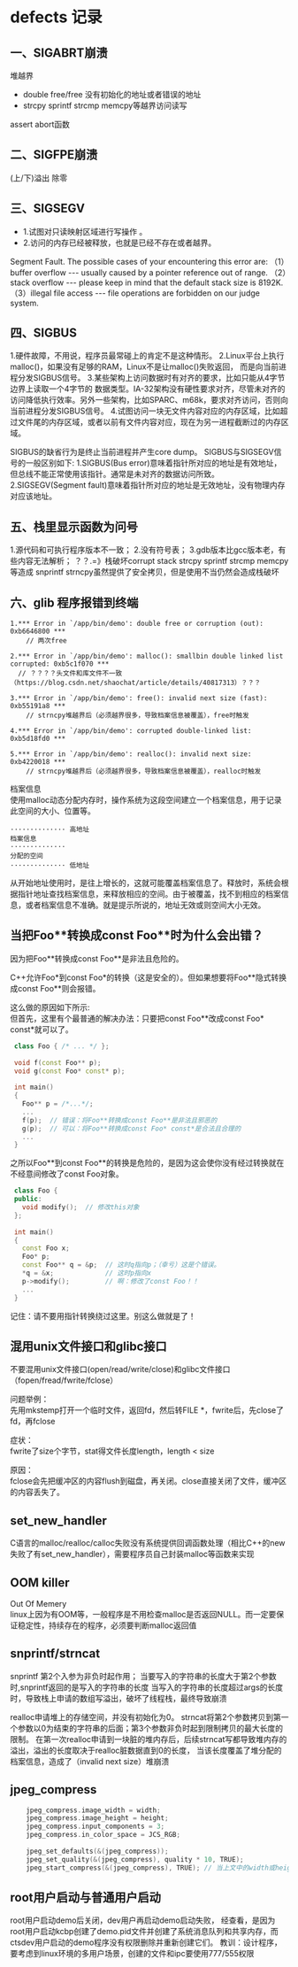 
# defects 记录

## 一、SIGABRT崩溃
堆越界
+	double free/free 没有初始化的地址或者错误的地址
+	strcpy sprintf strcmp memcpy等越界访问读写

assert abort函数

## 二、SIGFPE崩溃
(上/下)溢出 
除零

## 三、SIGSEGV
+ 1.试图对只读映射区域进行写操作 。
+ 2.访问的内存已经被释放，也就是已经不存在或者越界。

Segment Fault. The possible cases of your encountering this error are:
（1）buffer overflow --- usually caused by a pointer reference out of range. 
（2）stack overflow --- please keep in mind that the default stack size is 8192K.
（3）illegal file access --- file operations are forbidden on our judge system.

## 四、SIGBUS
1.硬件故障，不用说，程序员最常碰上的肯定不是这种情形。
2.Linux平台上执行malloc()，如果没有足够的RAM，Linux不是让malloc()失败返回， 而是向当前进程分发SIGBUS信号。
3.某些架构上访问数据时有对齐的要求，比如只能从4字节边界上读取一个4字节的 数据类型。IA-32架构没有硬性要求对齐，尽管未对齐的访问降低执行效率。另外一些架构，比如SPARC、m68k，要求对齐访问，否则向当前进程分发SIGBUS信号。
4.试图访问一块无文件内容对应的内存区域，比如超过文件尾的内存区域，或者以前有文件内容对应，现在为另一进程截断过的内存区域。

SIGBUS的缺省行为是终止当前进程并产生core dump。
SIGBUS与SIGSEGV信号的一般区别如下:
1.SIGBUS(Bus error)意味着指针所对应的地址是有效地址，但总线不能正常使用该指针。通常是未对齐的数据访问所致。
2.SIGSEGV(Segment fault)意味着指针所对应的地址是无效地址，没有物理内存对应该地址。

## 五、栈里显示函数为问号
1.源代码和可执行程序版本不一致；
2.没有符号表；
3.gdb版本比gcc版本老，有些内容无法解析；
？？.=》栈破坏corrupt stack
	strcpy sprintf strcmp memcpy等造成
	snprintf strncpy虽然提供了安全拷贝，但是使用不当仍然会造成栈破坏


## 六、glib 程序报错到终端
```log
1.*** Error in `/app/bin/demo': double free or corruption (out): 0xb6646800 ***
	// 两次free

2.*** Error in `/app/bin/demo': malloc(): smallbin double linked list corrupted: 0xb5c1f070 ***
  // ？？？？头文件和库文件不一致（https://blog.csdn.net/shaochat/article/details/40817313）？？？

3.*** Error in `/app/bin/demo': free(): invalid next size (fast): 0xb55191a8 ***
	// strncpy堆越界后（必须越界很多，导致档案信息被覆盖），free时触发

4.*** Error in `/app/bin/demo': corrupted double-linked list: 0xb5d18fd0 ***

5.*** Error in `/app/bin/demo': realloc(): invalid next size: 0xb4220018 ***
	// strncpy堆越界后（必须越界很多，导致档案信息被覆盖），realloc时触发
```
档案信息  
使用malloc动态分配内存时，操作系统为这段空间建立一个档案信息，用于记录此空间的大小、位置等。

```
·············· 高地址    
档案信息  
··············  
分配的空间  
·············· 低地址  
```
从开始地址使用时，是往上增长的，这就可能覆盖档案信息了。释放时，系统会根据指针地址查找档案信息，来释放相应的空间。由于被覆盖，找不到相应的档案信息，或者档案信息不准确。就是提示所说的，地址无效或则空间大小无效。


## 当把Foo\*\*转换成const Foo\*\*时为什么会出错？

因为把Foo\*\*转换成const Foo\*\*是非法且危险的。

C++允许Foo\*到const Foo\*的转换（这是安全的）。但如果想要将Foo\*\*隐式转换成const Foo\*\*则会报错。

这么做的原因如下所示:  
但首先，这里有个最普通的解决办法：只要把const Foo\*\*改成const Foo\* const\*就可以了。
```cpp
 class Foo { /* ... */ };
 
 void f(const Foo** p);
 void g(const Foo* const* p);
 
 int main()
 {
   Foo** p = /*...*/;
   ...
   f(p);  // 错误：将Foo**转换成const Foo**是非法且邪恶的
   g(p);  // 可以：将Foo**转换成const Foo* const*是合法且合理的
   ...
 }
```
之所以Foo\*\*到const Foo\*\*的转换是危险的，是因为这会使你没有经过转换就在不经意间修改了const Foo对象。
```cpp
 class Foo {
 public:
   void modify();  // 修改this对象
 };
 
 int main()
 {
   const Foo x;
   Foo* p;
   const Foo** q = &p;  // 这时q指向p；（幸亏）这是个错误。
   *q = &x;             // 这时p指向x
   p->modify();         // 啊：修改了const Foo！！
   ...
 }
```
记住：请不要用指针转换绕过这里。别这么做就是了！ 

## 混用unix文件接口和glibc接口
不要混用unix文件接口(open/read/write/close)和glibc文件接口（fopen/fread/fwrite/fclose）

问题举例：  
先用mkstemp打开一个临时文件，返回fd，然后转FILE *，fwrite后，先close了fd，再fclose

症状：  
fwrite了size个字节，stat得文件长度length，length < size

原因：  
fclose会先把缓冲区的内容flush到磁盘，再关闭。close直接关闭了文件，缓冲区的内容丢失了。

## set_new_handler
C语言的malloc/realloc/calloc失败没有系统提供回调函数处理（相比C++的new失败了有set_new_handler），需要程序员自己封装malloc等函数来实现

## OOM killer
Out Of Memery  
linux上因为有OOM等，一般程序是不用检查malloc是否返回NULL。而一定要保证稳定性，持续存在的程序，必须要判断malloc返回值

## snprintf/strncat
snprintf 第2个入参为非负时起作用；
当要写入的字符串的长度大于第2个参数时,snprintf返回的是写入的字符串的长度
当写入的字符串的长度超过args的长度时，导致栈上申请的数组写溢出，破坏了线程栈，最终导致崩溃

realloc申请堆上的存储空间，并没有初始化为0。
strncat将第2个参数拷贝到第一个参数以0为结束的字符串的后面；第3个参数非负时起到限制拷贝的最大长度的限制。
在第一次realloc申请到一块脏的堆内存后，后续strncat写都导致堆内存的溢出，溢出的长度取决于realloc脏数据直到0的长度，
当该长度覆盖了堆分配的档案信息，造成了（invalid next size）堆崩溃

## jpeg_compress
```cpp
    jpeg_compress.image_width = width;
    jpeg_compress.image_height = height;
    jpeg_compress.input_components = 3;
    jpeg_compress.in_color_space = JCS_RGB;
 
    jpeg_set_defaults(&(jpeg_compress));
    jpeg_set_quality(&(jpeg_compress), quality * 10, TRUE);
    jpeg_start_compress(&(jpeg_compress), TRUE); // 当上文中的width或height为0时，该libjpeg会exit(1)导致整个进程退出。
```

## root用户启动与普通用户启动
root用户启动demo后关闭，dev用户再启动demo启动失败，
经查看，是因为root用户启动kcbp创建了demo.pid文件并创建了系统消息队列和共享内存，而ctsdev用户启动的demo程序没有权限删除并重新创建它们。
教训：设计程序，要考虑到linux环境的多用户场景，创建的文件和ipc要使用777/555权限